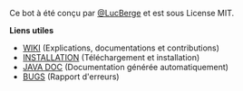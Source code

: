 Ce bot à été conçu par [@LucBerge](https://github.com/LucBerge) et est sous License MIT.

**Liens utiles**

- [WIKI](https://github.com/LucBerge/B4D/wiki) (Explications, documentations et contributions)
- [INSTALLATION](https://github.com/LucBerge/B4D/wiki/Installation) (Téléchargement et installation)
- [JAVA DOC](https://lucberge.github.io/B4D/) (Documentation générée automatiquement)
- [BUGS](https://github.com/LucBerge/B4D/issues) (Rapport d'erreurs)
